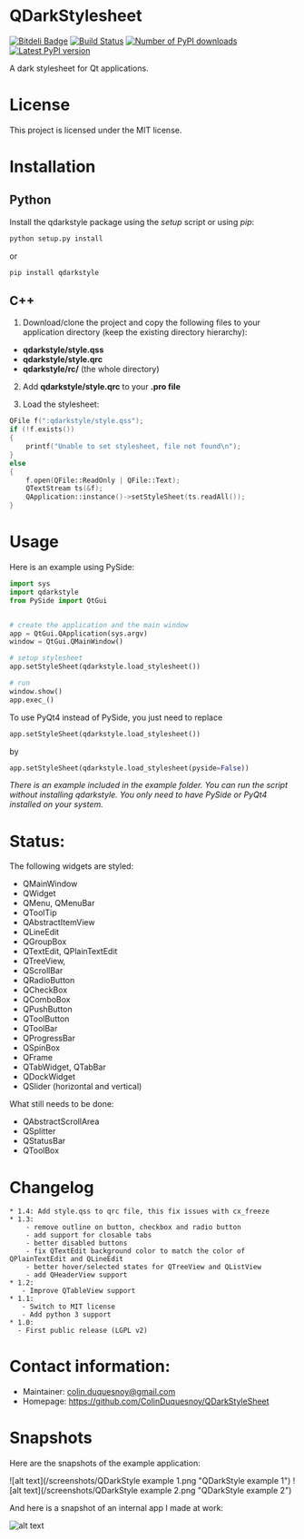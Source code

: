 QDarkStylesheet
==================

[![Bitdeli Badge](https://d2weczhvl823v0.cloudfront.net/ColinDuquesnoy/qdarkstylesheet/trend.png)](https://bitdeli.com/free "Bitdeli Badge")
[![Build Status](https://travis-ci.org/ColinDuquesnoy/QDarkStyleSheet.png?branch=master)](https://travis-ci.org/ColinDuquesnoy/QDarkStyleSheet)
[![Number of PyPI downloads](https://pypip.in/d/QDarkStyle/badge.png)](https://pypi.python.org/pypi/QDarkStyle)
[![Latest PyPI version](https://pypip.in/v/QDarkStyle/badge.png)](https://pypi.python.org/pypi/QDarkStyle)

A dark stylesheet for Qt applications.


License
===========

This project is licensed under the MIT license.


Installation
==============

Python
-----------

Install the qdarkstyle package using the *setup* script or using *pip*:

```bash
python setup.py install
```

or

```bash
pip install qdarkstyle
```

C++
---------

1) Download/clone the project and copy the following files to your application directory (keep the existing directory hierarchy):

 - **qdarkstyle/style.qss**
 - **qdarkstyle/style.qrc**
 - **qdarkstyle/rc/** (the whole directory)

2) Add **qdarkstyle/style.qrc** to your **.pro file**

3) Load the stylesheet:

```cpp
QFile f(":qdarkstyle/style.qss");
if (!f.exists())
{
    printf("Unable to set stylesheet, file not found\n");
}
else 
{
    f.open(QFile::ReadOnly | QFile::Text);
    QTextStream ts(&f);
    QApplication::instance()->setStyleSheet(ts.readAll());
}

```



Usage
============

Here is an example using PySide:


```Python
import sys
import qdarkstyle
from PySide import QtGui


# create the application and the main window
app = QtGui.QApplication(sys.argv)
window = QtGui.QMainWindow()

# setup stylesheet
app.setStyleSheet(qdarkstyle.load_stylesheet())

# run
window.show()
app.exec_()
```

To use PyQt4 instead of PySide, you just need to replace

```Python
app.setStyleSheet(qdarkstyle.load_stylesheet())
```

by

```Python
app.setStyleSheet(qdarkstyle.load_stylesheet(pyside=False))
```

_There is an example included in the *example* folder. You can run the script without installing qdarkstyle. You
only need to have PySide or PyQt4 installed on your system._

Status:
===========

The following widgets are styled: 

 - QMainWindow
 - QWidget
 - QMenu, QMenuBar
 - QToolTip
 - QAbstractItemView
 - QLineEdit
 - QGroupBox
 - QTextEdit, QPlainTextEdit
 - QTreeView,
 - QScrollBar
 - QRadioButton
 - QCheckBox
 - QComboBox
 - QPushButton
 - QToolButton
 - QToolBar
 - QProgressBar
 - QSpinBox
 - QFrame
 - QTabWidget, QTabBar
 - QDockWidget
 - QSlider (horizontal and vertical)

What still needs to be done:

 - QAbstractScrollArea
 - QSplitter
 - QStatusBar
 - QToolBox 


Changelog
===========
```
* 1.4: Add style.qss to qrc file, this fix issues with cx_freeze
* 1.3:
    - remove outline on button, checkbox and radio button
    - add support for closable tabs
    - better disabled buttons
    - fix QTextEdit background color to match the color of QPlainTextEdit and QLineEdit
    - better hover/selected states for QTreeView and QListView
    - add QHeaderView support
* 1.2:
   - Improve QTableView support
* 1.1:
   - Switch to MIT license
   - Add python 3 support
* 1.0:
  - First public release (LGPL v2)
```



Contact information:
=========================

  - Maintainer: colin.duquesnoy@gmail.com
  - Homepage: https://github.com/ColinDuquesnoy/QDarkStyleSheet


Snapshots
=================

Here are the snapshots of the example application:

![alt text](/screenshots/QDarkStyle example 1.png "QDarkStyle example 1")
![alt text](/screenshots/QDarkStyle example 2.png "QDarkStyle example 2")

And here is a snapshot of an internal app I made at work:

![alt text](/screenshots/01.png "Screenshot 01")




